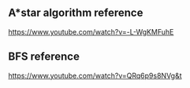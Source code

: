 ## A*star algorithm reference 
https://www.youtube.com/watch?v=-L-WgKMFuhE

## BFS reference 
https://www.youtube.com/watch?v=QRq6p9s8NVg&t
